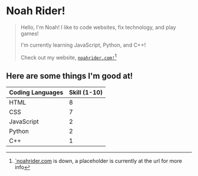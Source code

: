 # Noah Rider!


> Hello, I'm Noah!
> I like to code websites, fix technology, and play games!
> 
> I'm currently learning JavaScript, Python, and C++!
> 
> Check out my website, [`noahrider.com!`](https://noahrider.com/)[^1]

 ## Here are some things I'm good at!
| Coding Languages | Skill (1-10) |
| ----------- | ----------- |
| HTML | 8 |
| CSS | 7 |
| JavaScript | 2 |
| Python | 2 |
| C++ | 1 |

[^1]: [`noahrider.com](https://noahrider.com/) is down, a placeholder is currently at the url for more info

<!---
Hello! :D
--->
